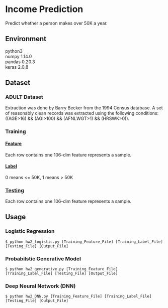 # Income Prediction
Predict whether a person makes over 50K a year.

## Environment
python3 <br>
numpy 1.14.0 <br>
pandas 0.20.3 <br>
keras 2.0.8

## Dataset
### ADULT Dataset
Extraction was done by Barry Becker from the 1994 Census database. A set of reasonably clean records was extracted using the following conditions: ((AGE>16) && (AGI>100) && (AFNLWGT>1) && (HRSWK>0)).
### Training
#### [Feature](https://drive.google.com/open?id=1AxMDzpzwJi0QcWvwzmugHkomw7z3ujj4)
Each row contains one 106-dim feature represents a sample.
#### [Label](https://drive.google.com/open?id=1mg6pYekVeGMXlLUikTQ_ETXzrVmE5gO1)
0 means <= 50K, 1 means > 50K
### [Testing](https://drive.google.com/open?id=1l8K-IsxSEos4q6hEf7xJu3TvL7M9r1Vo)
Each row contains one 106-dim feature represents a sample.

## Usage
### Logistic Regression
```$ python hw2_logistic.py [Training_Feature_File] [Training_Label_File] [Testing_File] [Output_File]```

### Probabilstic Generative Model
```$ python hw2_generative.py [Training_Feature_File] [Training_Label_File] [Testing_File] [Output_File]```

### Deep Neural Network (DNN)
```$ python hw2_DNN.py [Training_Feature_File] [Training_Label_File] [Testing_File] [Output_File]```
